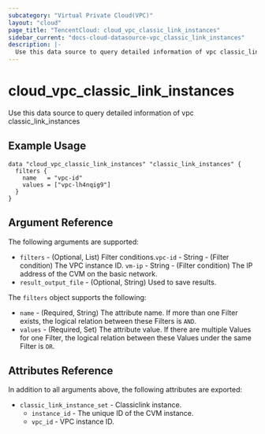 ```yaml
---
subcategory: "Virtual Private Cloud(VPC)"
layout: "cloud"
page_title: "TencentCloud: cloud_vpc_classic_link_instances"
sidebar_current: "docs-cloud-datasource-vpc_classic_link_instances"
description: |-
  Use this data source to query detailed information of vpc classic_link_instances
---
```


# cloud_vpc_classic_link_instances

Use this data source to query detailed information of vpc classic_link_instances

## Example Usage

```hcl
data "cloud_vpc_classic_link_instances" "classic_link_instances" {
  filters {
    name   = "vpc-id"
    values = ["vpc-lh4nqig9"]
  }
}
```

## Argument Reference

The following arguments are supported:

* `filters` - (Optional, List) Filter conditions.`vpc-id` - String - (Filter condition) The VPC instance ID. `vm-ip` - String - (Filter condition) The IP address of the CVM on the basic network.
* `result_output_file` - (Optional, String) Used to save results.

The `filters` object supports the following:

* `name` - (Required, String) The attribute name. If more than one Filter exists, the logical relation between these Filters is `AND`.
* `values` - (Required, Set) The attribute value. If there are multiple Values for one Filter, the logical relation between these Values under the same Filter is `OR`.

## Attributes Reference

In addition to all arguments above, the following attributes are exported:

* `classic_link_instance_set` - Classiclink instance.
  * `instance_id` - The unique ID of the CVM instance.
  * `vpc_id` - VPC instance ID.


